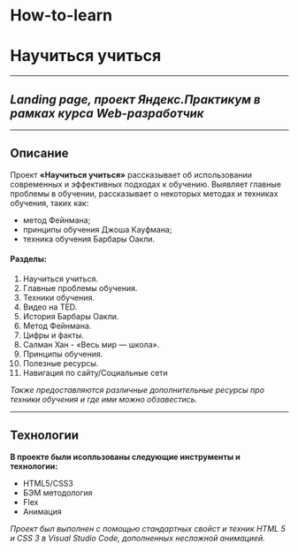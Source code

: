 # How-to-learn
# Научиться учиться

------
*Landing page, проект Яндекс.Практикум в рамках курса Web-разработчик*
------

------
**Описание**
------
Проект **«Научиться учиться»** рассказывает об использовании современных и эффективных подходах к обучению. Выявляет главные проблемы в обучении, рассказывает о некоторых методах и техниках обучения, таких как:
* метод Фейнмана;
* принципы обучения Джоша Кауфмана;
* техника обучения Барбары Оакли.

#### Разделы:
1. Научиться учиться.
2. Главные проблемы обучения.
3. Техники обучения.
4. Видео на TED.
5. История Барбары Оакли.
6. Метод Фейнмана.
7. Цифры и факты.
8. Салман Хан - «Весь мир — школа».
9. Принципы обучения.
10. Полезные ресурсы.
11. Навигация по сайту/Социальные сети

*Также предоставляются различные дополнительные ресурсы про техники обучения и где ими можно обзавестись.*

------
**Технологии**
------
**В проекте были исопльзованы следующие инструменты и технологии:**
- HTML5/CSS3
- БЭМ методология
- Flex
- Анимация

*Проект был выполнен с помощью стандартных свойст и техник HTML 5 и CSS 3 в Visual Studio Code, дополненных несложной анимацией.*
